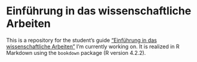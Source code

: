 # Einführung in das wissenschaftliche Arbeiten

This is a repository for the student’s guide [“Einführung in das wissenschaftliche Arbeiten”](https://alephmembeth.github.io/students-guide/) I’m currently working on. It is realized in R Markdown using the `bookdown` package (R version 4.2.2).
